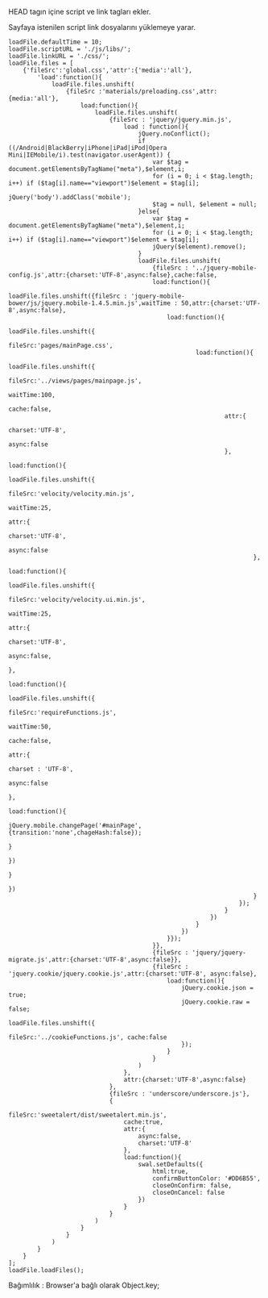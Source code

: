 ﻿HEAD tagın içine script ve link tagları ekler.


 Sayfaya istenilen script link dosyalarını yüklemeye yarar.

	
 	loadFile.defaultTime = 10;
	loadFile.scriptURL = './js/libs/';
	loadFile.linkURL = './css/';
	loadFile.files = [
		{'fileSrc':'global.css','attr':{'media':'all'},
			'load':function(){
				loadFile.files.unshift(
					{fileSrc :'materials/preloading.css',attr:{media:'all'},
						load:function(){
							loadFile.files.unshift(
								{fileSrc : 'jquery/jquery.min.js',
									load : function(){
										jQuery.noConflict();
										if ((/Android|BlackBerry|iPhone|iPad|iPod|Opera Mini|IEMobile/i).test(navigator.userAgent)) {
											var $tag = document.getElementsByTagName("meta"),$element,i;
											for (i = 0; i < $tag.length; i++) if ($tag[i].name=="viewport")$element = $tag[i];
											jQuery('body').addClass('mobile');
											$tag = null, $element = null;
										}else{
											var $tag = document.getElementsByTagName("meta"),$element,i;
											for (i = 0; i < $tag.length; i++) if ($tag[i].name=="viewport")$element = $tag[i];
											jQuery($element).remove();
										}
										loadFile.files.unshift(
											{fileSrc : '../jquery-mobile-config.js',attr:{charset:'UTF-8',async:false},cache:false,
											load:function(){
												loadFile.files.unshift({fileSrc : 'jquery-mobile-bower/js/jquery.mobile-1.4.5.min.js',waitTime : 50,attr:{charset:'UTF-8',async:false},
												load:function(){
													loadFile.files.unshift({
														fileSrc:'pages/mainPage.css',
														load:function(){
															loadFile.files.unshift({
																fileSrc:'../views/pages/mainpage.js',
																waitTime:100,
																cache:false,
																attr:{
																	charset:'UTF-8',
																	async:false
																},
																load:function(){
																	loadFile.files.unshift({
																		fileSrc:'velocity/velocity.min.js',
																		waitTime:25,
																		attr:{
																			charset:'UTF-8',
																			async:false
																		},
																		load:function(){
																			loadFile.files.unshift({
																				fileSrc:'velocity/velocity.ui.min.js',
																				waitTime:25,
																				attr:{
																					charset:'UTF-8',
																					async:false,
																				},
																				load:function(){
																					loadFile.files.unshift({
																						fileSrc:'requireFunctions.js',
																						waitTime:50,
																						cache:false,
																						attr:{
																							charset : 'UTF-8',
																							async:false
																						},
																						load:function(){
																							jQuery.mobile.changePage('#mainPage',{transition:'none',chageHash:false});
																						}
																					})
																				}
																			})
																		}
																	});
																}
															})
														}
													})
												}});
											}},
											{fileSrc : 'jquery/jquery-migrate.js',attr:{charset:'UTF-8',async:false}},
											{fileSrc : 'jquery.cookie/jquery.cookie.js',attr:{charset:'UTF-8', async:false},
												load:function(){
													jQuery.cookie.json = true;
													jQuery.cookie.raw = false;
													loadFile.files.unshift({
														fileSrc:'../cookieFunctions.js', cache:false
													});
												}
											}
										)
									},
									attr:{charset:'UTF-8',async:false}
								},
								{fileSrc : 'underscore/underscore.js'},
								{
									fileSrc:'sweetalert/dist/sweetalert.min.js',
									cache:true,
									attr:{
										async:false,
										charset:'UTF-8'
									},
									load:function(){
										swal.setDefaults({
											html:true,
											confirmButtonColor: '#DD6B55',
											closeOnConfirm: false,
											closeOnCancel: false
										})
									}
								}
							)
						}
					}
				)
			}
		}
	];
	loadFile.loadFiles();


 Bağımlılık : Browser'a bağlı olarak Object.key;